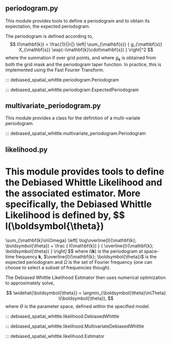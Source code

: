 ## periodogram.py
This module provides tools to define a periodogram and to obtain
its expectation, the expected periodogram.

The periodogram is defined according to,
$$
I(\mathbf{k}) =
\frac{1}{|n|}
\left|
    \sum_{\mathbf{s}}
    {
        g_{\mathbf{s}}
        X_{\mathbf{s}}
        \exp(-i\mathbf{k}\cdot\mathbf{s})
    }
\right|^2
$$
where the summation if over grid points, and where $g_{\mathbf{s}}$
is obtained from both the grid mask and the periodogram taper function.
In practice, this is implemented using the Fast Fourier Transform.

::: debiased_spatial_whittle.periodogram.Periodogram

::: debiased_spatial_whittle.periodogram.ExpectedPeriodogram


## multivariate_periodogram.py

This module provides a class for the definition of a multi-variate periodogram.

::: debiased_spatial_whittle.multivariate_periodogram.Periodogram


## likelihood.py
This module provides tools to define the Debiased Whittle Likelihood
and the associated estimator. More specifically, the Debiased Whittle Likelihood
is defined by,
$$
l(\boldsymbol{\theta})
=
\sum_{\mathbf{k}\in\Omega}
\left[
    \log\overline{I}(\mathbf{k}; \boldsymbol{\theta})
    +
    \frac
    {
        I(\mathbf{k})
    }
    {
        \overline{I}(\mathbf{k}; \boldsymbol{\theta})
    }
\right]
$$
where $I(\mathbf{k})$ is the periodogram at space-time frequency $\mathbf{k}$,
$\overline{I}(\mathbf{k}; \boldsymbol{\theta})$ is the expected periodogram and
$\Omega$ is the set of Fourier frequency (one can choose to select a subset of frequencies though).

The Debiased Whittle Likelihood Estimator then uses numerical optimization to approximately solve,

$$
\widehat{\boldsymbol{\theta}} = \argmin_{\boldsymbol{\theta}\in\Theta} l(\boldsymbol{\theta}),
$$
where $\Theta$ is the parameter space, defined within the specified model.

::: debiased_spatial_whittle.likelihood.DebiasedWhittle

::: debiased_spatial_whittle.likelihood.MultivariateDebiasedWhittle

::: debiased_spatial_whittle.likelihood.Estimator
